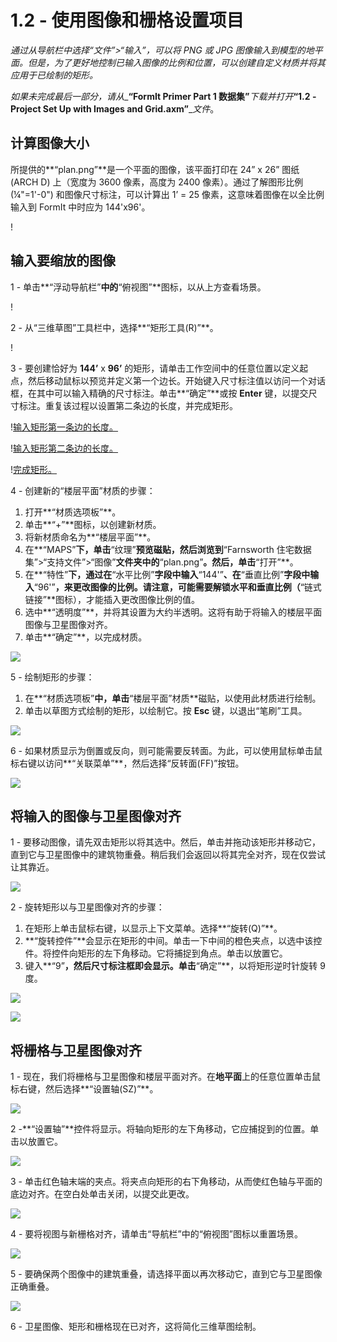 # 1.2 - 使用图像和栅格设置项目

_通过从导航栏中选择“文件”>“输入”，可以将 PNG 或 JPG 图像输入到模型的地平面。但是，为了更好地控制已输入图像的比例和位置，可以创建自定义材质并将其应用于已绘制的矩形。_

_如果未完成最后一部分，请从__**“FormIt Primer Part 1 数据集”**_下载并打开_**“1.2 - Project Set Up with Images and Grid.axm”**__文件_。

## **计算图像大小**

所提供的**“plan.png”**是一个平面的图像，该平面打印在 24” x 26” 图纸 (ARCH D) 上（宽度为 3600 像素，高度为 2400 像素）。通过了解图形比例 (¼"=1'-0") 和图像尺寸标注，可以计算出 1’ = 25 像素，这意味着图像在以全比例输入到 FormIt 中时应为 144'x96'。

\![](<../../.gitbook/assets/0 (1) (2).png>)

## **输入要缩放的图像**

1 - 单击**“浮动导航栏”**中的**“俯视图”**图标，以从上方查看场景。

\![](<../../.gitbook/assets/1 (1).png>)

2 - 从“三维草图”工具栏中，选择**“矩形工具(R)”**。

\![](<../../.gitbook/assets/2 (1).png>)

3 - 要创建恰好为 **144’** x **96’** 的矩形，请单击工作空间中的任意位置以定义起点，然后移动鼠标以预览并定义第一个边长。开始键入尺寸标注值以访问一个对话框，在其中可以输入精确的尺寸标注。单击**“确定”**或按 **Enter** 键，以提交尺寸标注。重复该过程以设置第二条边的长度，并完成矩形。

\![输入矩形第一条边的长度。](<../../.gitbook/assets/3 (1).png>)

\![输入矩形第二条边的长度。](<../../.gitbook/assets/4 (1).png>)

\![完成矩形。](<../../.gitbook/assets/5 (1).png>)

4 - 创建新的“楼层平面”材质的步骤：

1. 打开**“材质选项板”**。
2. 单击**“+”**图标，以创建新材质。
3. 将新材质命名为**“楼层平面”**。
4. 在**“MAPS”**下，单击**“纹理”**预览磁贴，然后浏览到**“Farnsworth 住宅数据集”>“支持文件”>“图像”**文件夹中的**“plan.png”**。然后，单击**“打开”**。
5. 在**“特性”**下，通过在**“水平比例”**字段中输入**“144'”**、在**“垂直比例”**字段中输入**“96'”**，来更改图像的比例。请注意，可能需要解锁水平和垂直比例（**“链式链接”**图标），才能插入更改图像比例的值。
6. 选中**“透明度”**，并将其设置为大约半透明。这将有助于将输入的楼层平面图像与卫星图像对齐。
7. 单击**“确定”**，以完成材质。

![](../../.gitbook/assets/create-1.png)

5 - 绘制矩形的步骤：

1. 在**“材质选项板”**中，单击**“楼层平面”材质**磁贴，以使用此材质进行绘制。
2. 单击以草图方式绘制的矩形，以绘制它。按 **Esc** 键，以退出“笔刷”工具。

![](../../.gitbook/assets/7.jpeg)

6 - 如果材质显示为倒置或反向，则可能需要反转面。为此，可以使用鼠标单击鼠标右键以访问**“关联菜单”**，然后选择“反转面(FF)”按钮。

![](../../.gitbook/assets/8.png)

## **将输入的图像与卫星图像对齐**

1 - 要移动图像，请先双击矩形以将其选中。然后，单击并拖动该矩形并移动它，直到它与卫星图像中的建筑物重叠。稍后我们会返回以将其完全对齐，现在仅尝试让其靠近。

![](../../.gitbook/assets/9.png)

2 - 旋转矩形以与卫星图像对齐的步骤：

1. 在矩形上单击鼠标右键，以显示上下文菜单。选择**“旋转(Q)”**。
2. **“旋转控件”**会显示在矩形的中间。单击一下中间的橙色夹点，以选中该控件。将控件向矩形的左下角移动。它将捕捉到角点。单击以放置它。
3. 键入**“9”**，然后尺寸标注框即会显示。单击**“确定”**，以将矩形逆时针旋转 9 度。

![](../../.gitbook/assets/10.png)

![](../../.gitbook/assets/11.png)

## **将栅格与卫星图像对齐**

1 - 现在，我们将栅格与卫星图像和楼层平面对齐。在**地平面**上的任意位置单击鼠标右键，然后选择**“设置轴(SZ)”**。

![](../../.gitbook/assets/12.png)

2 -**“设置轴”**控件将显示。将轴向矩形的左下角移动，它应捕捉到的位置。单击以放置它。

![](../../.gitbook/assets/13.png)

3 - 单击红色轴末端的夹点。将夹点向矩形的右下角移动，从而使红色轴与平面的底边对齐。在空白处单击关闭，以提交此更改。

![](../../.gitbook/assets/14.png)

4 - 要将视图与新栅格对齐，请单击“导航栏”中的“俯视图”图标以重置场景。

![](../../.gitbook/assets/15.png)

5 - 要确保两个图像中的建筑重叠，请选择平面以再次移动它，直到它与卫星图像正确重叠。

![](../../.gitbook/assets/16.png)

6 - 卫星图像、矩形和栅格现在已对齐，这将简化三维草图绘制。
